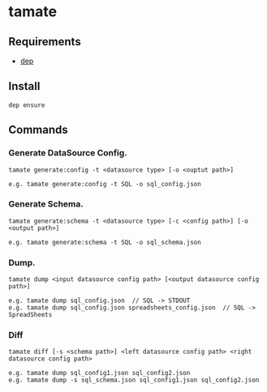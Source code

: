 # tamate

## Requirements

- [dep](https://github.com/golang/dep)

## Install

```
dep ensure
```

## Commands

### Generate DataSource Config.
```
tamate generate:config -t <datasource type> [-o <ouptut path>]

e.g. tamate generate:config -t SQL -o sql_config.json
```

### Generate Schema.
```
tamate generate:schema -t <datasource type> [-c <config path>] [-o <output path>]

e.g. tamate generate:schema -t SQL -o sql_schema.json
```

### Dump.
```
tamate dump <input datasource config path> [<output datasource config path>]

e.g. tamate dump sql_config.json  // SQL -> STDOUT
e.g. tamate dump sql_config.json spreadsheets_config.json  // SQL -> SpreadSheets
```

### Diff
```
tamate diff [-s <schema path>] <left datasource config path> <right datasource config path>

e.g. tamate dump sql_config1.json sql_config2.json
e.g. tamate dump -s sql_schema.json sql_config1.json sql_config2.json
```
